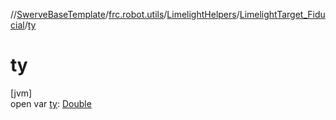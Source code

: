 //[SwerveBaseTemplate](../../../../index.md)/[frc.robot.utils](../../index.md)/[LimelightHelpers](../index.md)/[LimelightTarget_Fiducial](index.md)/[ty](ty.md)

# ty

[jvm]\
open var [ty](ty.md): [Double](https://kotlinlang.org/api/latest/jvm/stdlib/kotlin/-double/index.html)
